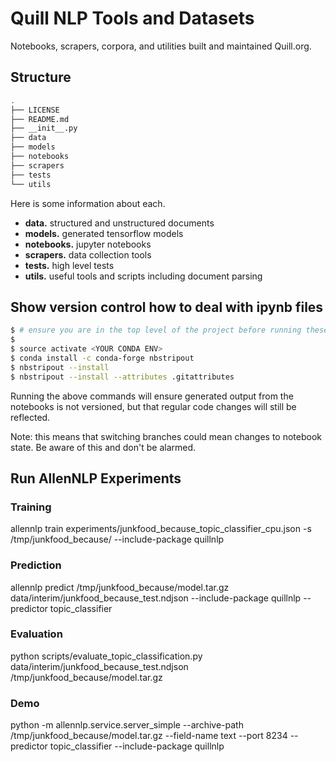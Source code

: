 # Quill NLP Tools and Datasets

Notebooks, scrapers, corpora, and utilities built and maintained Quill.org.


## Structure

```bash
.
├── LICENSE
├── README.md
├── __init__.py
├── data
├── models
├── notebooks
├── scrapers
├── tests
└── utils
```

Here is some information about each.

 * **data.** structured and unstructured documents
 * **models.** generated tensorflow models
 * **notebooks.** jupyter notebooks
 * **scrapers.** data collection tools
 * **tests.** high level tests
 * **utils.** useful tools and scripts including document parsing

## Show version control how to deal with ipynb files

```bash
$ # ensure you are in the top level of the project before running these commands
$
$ source activate <YOUR CONDA ENV>
$ conda install -c conda-forge nbstripout
$ nbstripout --install
$ nbstripout --install --attributes .gitattributes
```

Running the above commands will ensure generated output from the notebooks is
not versioned, but that regular code changes will still be reflected.

Note: this means that switching branches could mean changes to notebook state.
Be aware of this and don't be alarmed.


## Run AllenNLP Experiments

### Training

allennlp train experiments/junkfood_because_topic_classifier_cpu.json -s /tmp/junkfood_because/ --include-package quillnlp

### Prediction

allennlp predict /tmp/junkfood_because/model.tar.gz data/interim/junkfood_because_test.ndjson --include-package quillnlp --predictor topic_classifier

### Evaluation

python scripts/evaluate_topic_classification.py data/interim/junkfood_because_test.ndjson /tmp/junkfood_because/model.tar.gz

### Demo

python -m allennlp.service.server_simple --archive-path /tmp/junkfood_because/model.tar.gz --field-name text --port 8234 --predictor topic_classifier --include-package quillnlp
